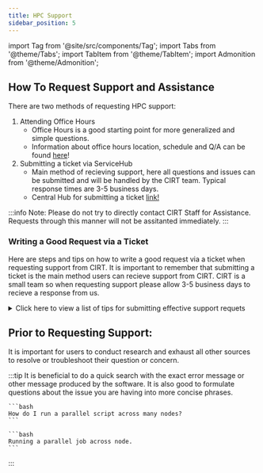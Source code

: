 ```yaml
---
title: HPC Support
sidebar_position: 5
---
```

import Tag from '@site/src/components/Tag';
import Tabs from '@theme/Tabs';
import TabItem from '@theme/TabItem';
import Admonition from '@theme/Admonition';




## How To Request Support and Assistance
There are two methods of requesting HPC support: 
1. Attending Office Hours 
    - Office Hours is a good starting point for more generalized and simple questions.
    - Information about office hours location, schedule and Q/A can be found [here](../hpc-tutorials/OH.md)! 
2. Submitting a ticket via ServiceHub
    - Main method of recieving support, here all questions and issues can be submitted and will be handled by the CIRT team. Typical response times are 3-5 business days. 
    - Central Hub for submitting a ticket [link!](https://ucmerced.service-now.com/servicehub?id=public_kb_article&sys_id=3c3ee9ff1b67a0543a003112cd4bcb13&form_id=06da3f8edbfc08103c4d56f3ce9619f4)

:::info
Note: Please do not try to directly contact CIRT Staff for Assistance. Requests through this manner will not be assitanted immediately. 
::: 

### Writing a Good Request via a Ticket 
Here are steps and tips on how to write a good request via a ticket when requesting support from CIRT. It is important to remember that submitting a ticket is the main method users can recieve support from CIRT. CIRT is a small team so when requesting support please allow 3-5 business days to recieve a response from us. 

<details>
<summary> Click here to view a list of tips for submitting effective support requets </summary>
1. Users should use the central Ticket hub to submit all tickets. 

    Click [here](https://ucmerced.service-now.com/servicehub?id=public_kb_article&sys_id=3c3ee9ff1b67a0543a003112cd4bcb13&form_id=06da3f8edbfc08103c4d56f3ce9619f4) to access the page. 

2. Provide a Detailed Description

    - When submitting a ticket, include as many specific details as possible:
        - Copy and paste the exact error messages or prompts you encounter.
        - Mention the cluster you were working on and the working directory.
3. Describe Your Current Environment

    - Are you running custom-compiled code? Which modules are loaded? Are you running software that was self-downloaded? Custom Conda Enviroment? 
    
    Providing this context allows us to best recreate your issue and helps to quickly diagnose the problem.

4. Create a new ticket for new issues.
    
    - If a new, unrelated or related issue arises, create a separate ticket.
    - Once a ticket is closed, it cannot be reopened. Creating new tickets helps us allocate resources more effectively.

5. Simple Issues

    - Even simple issues can require time and effort to resolve.
    - Include all relevant information (as described in Tips 2 and 3) to avoid delays. 

6. Complex issues
    - Provide a small and fast example that demonstrates the issue.
    - Avoid submitting large, complex code.

    Complex issues require more time, communication, and cooperation. Be patient as we work through them efficiently.

</details>

## Prior to Requesting Support:

It is important for users to conduct research and exhaust all other sources to resolve or troubleshoot their question or concern. 

:::tip
It is beneficial to do a quick search with the exact error message or other message produced by the software. It is also good to formulate questions about the issue you are having into more concise phrases. 

<Tabs>
  
  <TabItem value="Bad Example" label="Bad Example" default>
    
    ```bash
    How do I run a parallel script across many nodes?
    ```

  
  </TabItem>
  
  <TabItem value="Good Example" label="Good Example">
    
    ```bash
    Running a parallel job across node.
    ```
  </TabItem>

 
</Tabs>

:::
